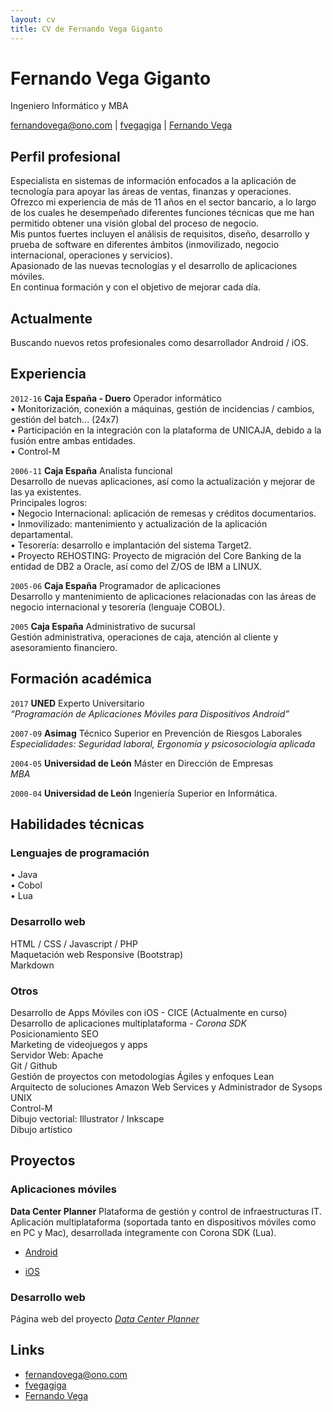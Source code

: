 ```yaml
---
layout: cv
title: CV de Fernando Vega Giganto
---
```

# Fernando Vega Giganto
Ingeniero Informático y MBA

<div id="webaddress">
<i class="fa fa-envelope"></i><a href="mailto:fernandovega@ono.com"> fernandovega@ono.com</a>
|
<i class="fa fa-github"></i> <a target="_blank" href="http://github.com/fvegagiga"> fvegagiga</a>
|
<i class="fa fa-linkedin"></i> <a target="_blank" href="https://es.linkedin.com/in/fvegagig"> Fernando Vega</a>
</div>


## Perfil profesional

Especialista en sistemas de información enfocados a la aplicación de tecnología para apoyar las áreas de ventas, finanzas y operaciones.  
Ofrezco mi experiencia de más de 11 años en el sector bancario, a lo largo de los cuales he desempeñado diferentes funciones técnicas que me han permitido obtener una visión global del proceso de negocio.  
Mis puntos fuertes incluyen el análisis de requisitos, diseño, desarrollo y prueba de software en diferentes ámbitos (inmovilizado, negocio internacional, operaciones y servicios).  
Apasionado de las nuevas tecnologías y el desarrollo de aplicaciones móviles.  
En continua formación y con el objetivo de mejorar cada día.


## Actualmente

Buscando nuevos retos profesionales como desarrollador Android / iOS.



## Experiencia

`2012-16` 
__Caja España - Duero__ Operador informático  
• Monitorización, conexión a máquinas, gestión de incidencias / cambios, gestión del batch... (24x7)  
• Participación en la integración con la plataforma de UNICAJA, debido a la fusión entre ambas entidades.  
• Control-M  

`2006-11`
__Caja España__ Analista funcional  
Desarrollo de nuevas aplicaciones, así como la actualización y mejorar de las ya existentes.  
Principales logros:  
• Negocio Internacional: aplicación de remesas y créditos documentarios.  
• Inmovilizado: mantenimiento y actualización de la aplicación departamental.  
• Tesorería: desarrollo e implantación del sistema Target2.  
• Proyecto REHOSTING: Proyecto de migración del Core Banking de la entidad de DB2 a Oracle, así
como del Z/OS de IBM a LINUX.  

`2005-06`
__Caja España__ Programador de aplicaciones  
Desarrollo y mantenimiento de aplicaciones relacionadas con las áreas de negocio internacional y tesorería
(lenguaje COBOL).

`2005`
__Caja España__ Administrativo de sucursal  
Gestión administrativa, operaciones de caja, atención al cliente y asesoramiento financiero.  


## Formación académica

`2017`
__UNED__ Experto Universitario  
*“Programación de Aplicaciones Móviles para Dispositivos Android”*  

`2007-09`
__Asimag__ Técnico Superior en Prevención de Riesgos Laborales  
*Especialidades: Seguridad laboral, Ergonomía y psicosociología aplicada*

`2004-05`
__Universidad de León__ Máster en Dirección de Empresas  
*MBA*

`2000-04`
__Universidad de León__ Ingeniería Superior en Informática.

## Habilidades técnicas

### Lenguajes de programación ###  
• Java <a class="fa fa-file-o" target="_blank" href="java.html"></a><br/>
• Cobol  
• Lua    

### Desarrollo web ###  
HTML / CSS / Javascript / PHP <a class="fa fa-file-o" target="_blank" href="phptitles.html"></a>  
Maquetación web Responsive (Bootstrap)  
Markdown  

### Otros ###  
Desarrollo de Apps Móviles con iOS - CICE (Actualmente en curso)  
Desarrollo de aplicaciones multiplataforma - *Corona SDK*  
Posicionamiento SEO <a class="fa fa-file-o" target="_blank" href="seo.html"></a><br />
Marketing de videojuegos y apps <a class="fa fa-file-o" target="_blank" href="marketingapps.html"></a><br /> 
Servidor Web: Apache  <a class="fa fa-file-o" target="_blank" href="http://www.digitallearning.es/certificados/477435141820c920.html"></a><br />
Git / Github    <a class="fa fa-github" target="_blank" style="text-decoration:none" href="http://github.com/fvegagiga"></a><br /> 
Gestión de proyectos con metodologías Ágiles y enfoques Lean  
Arquitecto de soluciones Amazon Web Services y Administrador de Sysops <!-- <a class="fa fa-file-o" target="_blank" href="aws.html"></a><br /> -->  
UNIX  
Control-M  
Dibujo vectorial: Illustrator / Inkscape  <a class="fa fa-file-o" target="_blank" href="illustrator.html"></a><br />
Dibujo artístico <a class="fa fa-picture-o" target="_blank" href="photo-gallery.html"></a><br />  


## Proyectos

### Aplicaciones móviles

__Data Center Planner__ Plataforma de gestión y control de infraestructuras IT.  
Aplicación multiplataforma (soportada tanto en dispositivos móviles como en PC y Mac), desarrollada integramente con Corona SDK (Lua).  

* <i class="fa fa-android"></i> <a target="_blank" href="https://play.google.com/store/apps/details?id=com.dcpapp.datacenterplanner">Android</a><br />

* <i class="fa fa-apple"></i> <a target="_blank" href="https://itunes.apple.com/us/app/data-center-planner/id1038191777?l=es&ls=1&mt=8">iOS</a><br />


### Desarrollo web
Página web del proyecto *<a target="_blank" href="http://dcpapp.com/">Data Center Planner</a><br />*


## Links

* <i class="fa fa-envelope"></i> <a href="mailto:fernandovega@ono.com">fernandovega@ono.com</a><br />
* <i class="fa fa-github"></i> <a target="_blank" href="http://github.com/fvegagiga"> fvegagiga</a><br />
* <i class="fa fa-linkedin"></i> <a target="_blank" href="https://es.linkedin.com/in/fvegagig"> Fernando Vega</a><br />

<!-- ### Footer

Last updated: May 2013 -->
